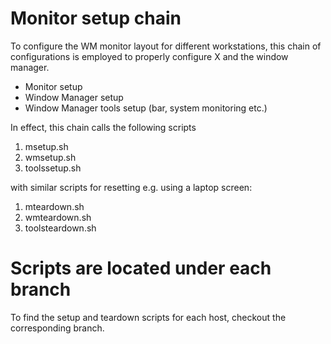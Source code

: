 # Monitor setup chain

To configure the WM monitor layout for different workstations, this chain 
of configurations is employed to properly configure X and the window manager.

* Monitor setup 
* Window Manager setup
* Window Manager tools setup (bar, system monitoring etc.)

In effect, this chain calls the following scripts

1. msetup.sh
2. wmsetup.sh
3. toolssetup.sh

with similar scripts for resetting e.g. using a laptop screen:

1. mteardown.sh
2. wmteardown.sh
3. toolsteardown.sh

# Scripts are located under each branch

To find the setup and teardown scripts for each host, 
checkout the corresponding branch.
